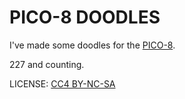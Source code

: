 # PICO-8 DOODLES

I've made some doodles for the [PICO-8](https://www.lexaloffle.com/pico-8.php).

227 and counting.

LICENSE: [CC4 BY-NC-SA](https://creativecommons.org/licenses/by-nc-sa/4.0/)